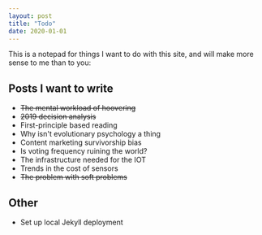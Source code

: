 ```yaml
---
layout: post
title: "Todo"
date: 2020-01-01
---
```


This is a notepad for things I want to do with this site, and will make more sense to me than to you:

## Posts I want to write
* <strike>The mental workload of hoovering</strike>
* <strike>2019 decision analysis</strike>
* First-principle based reading
* Why isn't evolutionary psychology a thing
* Content marketing survivorship bias
* Is voting frequency ruining the world?
* The infrastructure needed for the IOT
* Trends in the cost of sensors
* <strike>The problem with soft problems</strike>

## Other
* Set up local Jekyll deployment

